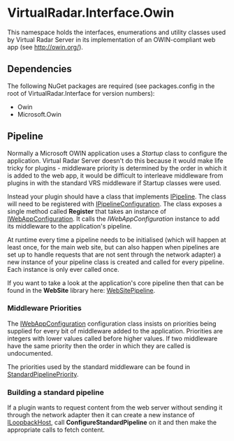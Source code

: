 ﻿# VirtualRadar.Interface.Owin
This namespace holds the interfaces, enumerations and utility
classes used by Virtual Radar Server in its implementation of
an OWIN-compliant web app (see http://owin.org/).

## Dependencies
The following NuGet packages are required (see packages.config
in the root of VirtualRadar.Interface for version numbers):

* Owin
* Microsoft.Owin

## Pipeline
Normally a Microsoft OWIN application uses a *Startup* class
to configure the application. Virtual Radar Server doesn't do
this because it would make life tricky for plugins - middleware
priority is determined by the order in which it is added to
the web app, it would be difficult to interleave middleware from
plugins in with the standard VRS middleware if Startup classes
were used.

Instead your plugin should have a class that implements
[IPipeline](https://github.com/vradarserver/vrs/blob/master/VirtualRadar.Interface/Owin/IPipeline.cs).
The class will need to be registered with
[IPipelineConfiguration](https://github.com/vradarserver/vrs/blob/master/VirtualRadar.Interface/Owin/IPipelineConfiguration.cs).
The class exposes a single method called **Register** that
takes an instance of
[IWebAppConfiguration](https://github.com/vradarserver/vrs/blob/master/VirtualRadar.Interface/Owin/IWebAppConfiguration.cs).
It calls the *IWebAppConfiguration* instance to add its middleware
to the application's pipeline.

At runtime every time a pipeline needs to be initialised (which
will happen at least once, for the main web site, but can also
happen when pipelines are set up to handle requests that are not
sent through the network adapter) a new instance of your pipeline
class is created and called for every pipeline. Each instance is
only ever called once.

If you want to take a look at the application's core pipeline then
that can be found in the **WebSite** library here:
[WebSitePipeline](https://github.com/vradarserver/vrs/blob/master/VirtualRadar.WebSite/WebSitePipeline.cs).

### Middleware Priorities
The
[IWebAppConfiguration](https://github.com/vradarserver/vrs/blob/master/VirtualRadar.Interface/Owin/IWebAppConfiguration.cs)
configuration class insists on priorities being supplied for every
bit of middleware added to the application. Priorities are integers
with lower values called before higher values. If two middleware have
the same priority then the order in which they are called is undocumented.

The priorities used by the standard middleware can be found in
[StandardPipelinePriority](https://github.com/vradarserver/vrs/blob/master/VirtualRadar.Interface/Owin/StandardPipelinePriority.cs).


### Building a standard pipeline
If a plugin wants to request content from the web server without sending
it through the network adapter then it can create a new instance of
[ILoopbackHost](https://github.com/vradarserver/vrs/blob/master/VirtualRadar.Interface/Owin/ILoopbackHost.cs),
call **ConfigureStandardPipeline** on it and then make the appropriate
calls to fetch content.
